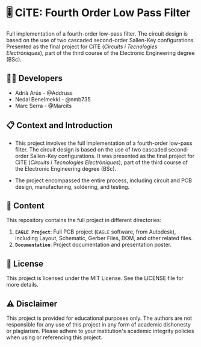 # 🎚️ CiTE: Fourth Order Low Pass Filter

Full implementation of a fourth-order low-pass filter. The circuit design is based on the use of two cascaded second-order Sallen-Key configurations. Presented as the final project for CiTE (*Circuits i Tecnologies Electròniques*), part of the third course of the Electronic Engineering degree (BSc).

## 👨‍💻 Developers

- Adrià Arús - @Addruss
- Nedal Benelmekki - @nmb735
- Marc Serra - @Marcits

## 📋 Context and Introduction

- This project involves the full implementation of a fourth-order low-pass filter. The circuit design is based on the use of two cascaded second-order Sallen-Key configurations. It was presented as the final project for CiTE (*Circuits i Tecnologies Electròniques*), part of the third course of the Electronic Engineering degree (BSc).

- The project encompassed the entire process, including circuit and PCB design, manufacturing, soldering, and testing.

## 📂 Content

This repository contains the full project in different directories:

1. **`EAGLE Project`**: Full PCB project (`EAGLE` software, from Autodesk), including Layout, Schematic, Gerber Files, BOM, and other related files.
2. **`Documentation`**: Project documentation and presentation poster.

## 📝 License

This project is licensed under the MIT License. See the LICENSE file for more details.

## ⚠️ Disclaimer

This project is provided for educational purposes only. The authors are not responsible for any use of this project in any form of academic dishonesty or plagiarism. Please adhere to your institution's academic integrity policies when using or referencing this project.
